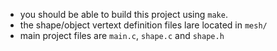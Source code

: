 * you  should be able to build this project using `make`.
* the shape/object vertext definition files lare located in `mesh/`
* main project files are `main.c`, `shape.c` and `shape.h`
